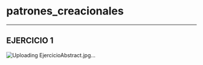 # patrones_creacionales

-------------
 EJERCICIO 1
--------------
![Uploading EjercicioAbstract.jpg…]()
